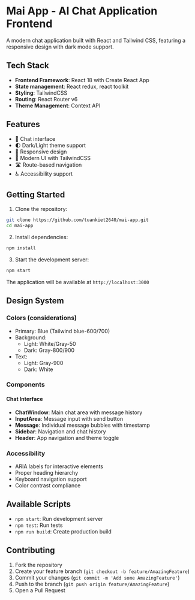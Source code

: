 # Mai App - AI Chat Application Frontend

A modern chat application built with React and Tailwind CSS, featuring a responsive design with dark mode support.

## Tech Stack

- **Frontend Framework**: React 18 with Create React App
- **State management**: React redux, react toolkit
- **Styling**: TailwindCSS
- **Routing**: React Router v6
- **Theme Management**: Context API

## Features

- 💬 Chat interface
- 🌓 Dark/Light theme support
- 📱 Responsive design
- 🎨 Modern UI with TailwindCSS
- 🛣️ Route-based navigation
- ♿ Accessibility support

## Getting Started

1. Clone the repository:
```bash
git clone https://github.com/tuankiet2640/mai-app.git
cd mai-app
```

2. Install dependencies:
```bash
npm install
```

3. Start the development server:
```bash
npm start
```

The application will be available at `http://localhost:3000`

## Design System

### Colors (considerations)
- Primary: Blue (Tailwind blue-600/700)
- Background: 
  - Light: White/Gray-50
  - Dark: Gray-800/900
- Text:
  - Light: Gray-900
  - Dark: White

### Components

#### Chat Interface
- **ChatWindow**: Main chat area with message history
- **InputArea**: Message input with send button
- **Message**: Individual message bubbles with timestamp
- **Sidebar**: Navigation and chat history
- **Header**: App navigation and theme toggle

### Accessibility

- ARIA labels for interactive elements
- Proper heading hierarchy
- Keyboard navigation support
- Color contrast compliance

## Available Scripts

- `npm start`: Run development server
- `npm test`: Run tests
- `npm run build`: Create production build

## Contributing

1. Fork the repository
2. Create your feature branch (`git checkout -b feature/AmazingFeature`)
3. Commit your changes (`git commit -m 'Add some AmazingFeature'`)
4. Push to the branch (`git push origin feature/AmazingFeature`)
5. Open a Pull Request
